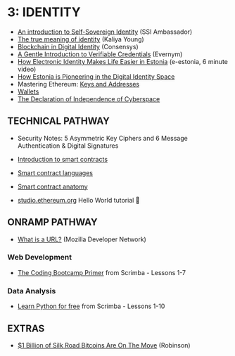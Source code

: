 


# 3: IDENTITY

- [An introduction to Self-Sovereign Identity](https://www.youtube.com/watch?v=djhYZZ3CkuM) (SSI Ambassador)
- [The true meaning of identity](https://www.youtube.com/watch?v=AydQmOTcECk) (Kaliya Young)
- [Blockchain in Digital Identity](https://consensys.net/blockchain-use-cases/digital-identity/) (Consensys)
- [A Gentle Introduction to Verifiable Credentials](https://www.evernym.com/blog/gentle-introduction-verifiable-credentials/) (Evernym)
- [How Electronic Identity Makes Life Easier in Estonia](https://e-estonia.com/eid-in-estonia/) (e-estonia, 6 minute video) 
- [How Estonia is Pioneering in the Digital Identity Space](https://medium.com/metadium/how-estonia-is-pioneering-the-digital-identity-space-4008c709fbb8)
- Mastering Ethereum: [Keys and Addresses](https://github.com/ethereumbook/ethereumbook/blob/develop/04keys-addresses.asciidoc)
- [Wallets](https://ethereum.org/en/wallets/)
- [The Declaration of Independence of Cyberspace](https://www.eff.org/cyberspace-independence)

## TECHNICAL PATHWAY

- Security Notes: 5 Asymmetric Key Ciphers and 6 Message Authentication & Digital Signatures
- [Introduction to smart contracts](https://ethereum.org/en/developers/docs/smart-contracts/) 
- [Smart contract languages](https://ethereum.org/en/developers/docs/smart-contracts/languages/)
- [Smart contract anatomy](https://ethereum.org/en/developers/docs/smart-contracts/anatomy/)

- [studio.ethereum.org](https://studio.ethereum.org/) Hello World tutorial 👋

## ONRAMP PATHWAY

- [What is a URL?](https://developer.mozilla.org/en-US/docs/Learn/Common_questions/What_is_a_URL) (Mozilla Developer Network)

### Web Development

- [The Coding Bootcamp Primer](https://scrimba.com/learn/bootcampprimer) from Scrimba -  Lessons 1-7

### Data Analysis

- [Learn Python for free](https://scrimba.com/learn/python) from Scrimba - Lessons 1-10

## EXTRAS

- [$1 Billion of Silk Road Bitcoins Are On The Move](https://www.linkedin.com/pulse/1-billion-silk-road-bitcoins-move-tom-robinson) (Robinson)
